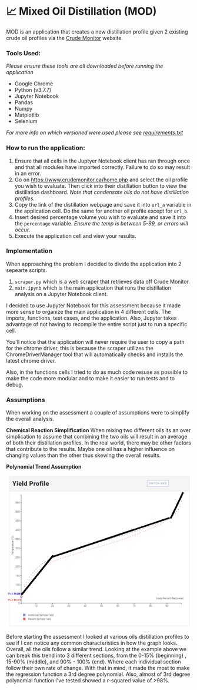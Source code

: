 # :chart_with_upwards_trend: Mixed Oil Distillation (MOD)

MOD is an application that creates a new distillation profile given 2 existing crude oil profiles via the [Crude Monitor](https://www.crudemonitor.ca/) website.

### Tools Used:

_Please ensure these tools are all downloaded before running the application_

- Google Chrome
- Python (v3.7.7)
- Jupyter Notebook
- Pandas
- Numpy
- Matplotlib
- Selenium

_For more info on which versioned were used please see [requirements.txt](requirements.txt)_

### How to run the application:

1. Ensure that all cells in the Juptyer Notebook client has ran through once and that all modules have imported correctly. Failure to do so may result in an error.
2. Go on https://www.crudemonitor.ca/home.php and select the oil profile you wish to evaluate. Then click into their distillation button to view the distillation dashboard. _Note that condensate oils do not have distillation profiles_.
3. Copy the link of the distillation webpage and save it into `url_a` variable in the application cell. Do the same for another oil profile except for `url_b`.
4. Insert desired percentage volume you wish to evaluate and save it into the `percentage` variable. _Ensure the temp is between 5-99, or errors will occur_.
5. Execute the application cell and view your results.

### Implementation

When approaching the problem I decided to divide the application into 2 sepearte scripts.

1. `scraper.py` which is a web scraper that retrieves data off Crude Monitor.
2. `main.ipynb` which is the main application that runs the distillation analysis on a Jupyter Notebook client.

I decided to use Jupyter Notebook for this assessment because it made more sense to organize the main application in 4 different cells. The imports, functions, test cases, and the application. Also, Jupyter takes advantage of not having to recompile the entire script just to run a specific cell.

You'll notice that the application will never require the user to copy a path for the chrome driver, this is because the scraper utilizes the ChromeDriverManager tool that will automatically checks and installs the latest chrome driver.

Also, in the functions cells I tried to do as much code resuse as possible to make the code more modular and to make it easier to run tests and to debug.

### Assumptions

When working on the assessment a couple of assumptions were to simplify the overall analysis.

**Chemical Reaction Simplification**
When mixing two different oils its an over simplication to assume that combining the two oils will result in an average of both their distillation profiles. In the real world, there may be other factors that contribute to the results. Maybe one oil has a higher influence on changing values than the other thus skewing the overall results.

**Polynomial Trend Assumption**

![alt text](assets/trend_example.png)

Before starting the assessment I looked at various oils distillation profiles to see if I can notice any common characteristics in how the graph looks. Overall, all the oils follow a similar trend. Looking at the example above we can break this trend into 3 different sections, from the 0-15% (beginning) , 15-90% (middle), and 90% - 100% (end). Where each individual section follow their own rate of change. With that in mind, it made the most to make the regression function a 3rd degree polynomial. Also, almost of 3rd degree polynomial function I've tested showed a r-squared value of >98%.
